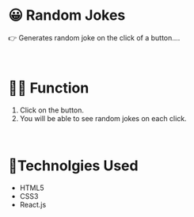<h1>😀 Random Jokes</h1>
<p>👉 Generates random joke on the click of a button....</p>
<br>
<h1>👩‍💻 Function</h1>
<ol>
  <li>Click on the button.</li>
  <li>You will be able to see random jokes on each click.</li>
</ol>
<br>
<h1>📱Technolgies Used</h1>
<ul>
    <li>HTML5</li>
    <li>CSS3</li>
    <li>React.js</li>
    
</ul>

